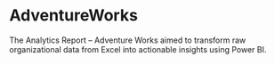 # AdventureWorks
The Analytics Report – Adventure Works aimed to transform raw organizational data from  Excel into actionable insights using Power BI.
